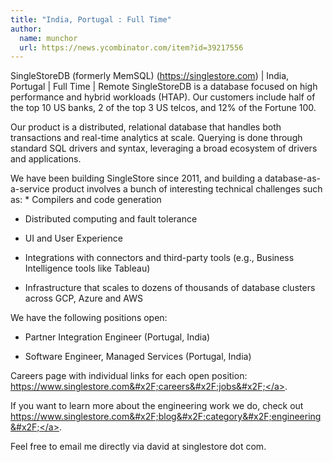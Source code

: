 ```yaml
---
title: "India, Portugal : Full Time"
author:
  name: munchor
  url: https://news.ycombinator.com/item?id=39217556
---
```

SingleStoreDB (formerly MemSQL) (<a href="https:&#x2F;&#x2F;singlestore.com" rel="nofollow">https:&#x2F;&#x2F;singlestore.com</a>) | India, Portugal | Full Time | Remote
SingleStoreDB is a database focused on high performance and hybrid workloads (HTAP). Our customers include half of the top 10 US banks, 2 of the top 3 US telcos, and 12% of the Fortune 100.

Our product is a distributed, relational database that handles both transactions and real-time analytics at scale. Querying is done through standard SQL drivers and syntax, leveraging a broad ecosystem of drivers and applications.

We have been building SingleStore since 2011, and building a database-as-a-service product involves a bunch of interesting technical challenges such as: * Compilers and code generation

* Distributed computing and fault tolerance

* UI and User Experience

* Integrations with connectors and third-party tools (e.g., Business Intelligence tools like Tableau)

* Infrastructure that scales to dozens of thousands of database clusters across GCP, Azure and AWS

We have the following positions open:

* Partner Integration Engineer (Portugal, India)

* Software Engineer, Managed Services (Portugal, India)

Careers page with individual links for each open position: <a href="https:&#x2F;&#x2F;www.singlestore.com&#x2F;careers&#x2F;jobs&#x2F;" rel="nofollow">https:&#x2F;&#x2F;www.singlestore.com&#x2F;careers&#x2F;jobs&#x2F;</a>.

If you want to learn more about the engineering work we do, check out <a href="https:&#x2F;&#x2F;www.singlestore.com&#x2F;blog&#x2F;category&#x2F;engineering&#x2F;" rel="nofollow">https:&#x2F;&#x2F;www.singlestore.com&#x2F;blog&#x2F;category&#x2F;engineering&#x2F;</a>.

Feel free to email me directly via david at singlestore dot com.
